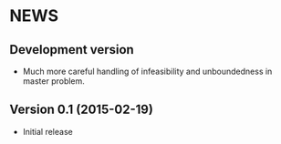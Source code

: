# NEWS

## Development version

 * Much more careful handling of infeasibility and unboundedness in master problem.

## Version 0.1 (2015-02-19)
 
 * Initial release